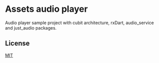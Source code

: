 # Assets audio player 

Audio player sample project with cubit architecture, rxDart, audio_service and just_audio packages. 
  
## License  
[MIT](https://choosealicense.com/licenses/mit/)
